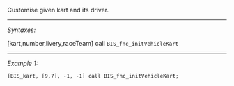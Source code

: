 Customise given kart and its driver.


---
*Syntaxes:*

[kart,number,livery,raceTeam] call `BIS_fnc_initVehicleKart`

---
*Example 1:*

```sqf
[BIS_kart, [9,7], -1, -1] call BIS_fnc_initVehicleKart;
```